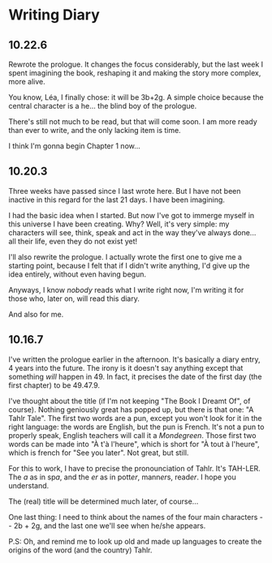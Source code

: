 Writing Diary
=============

10.22.6
-------

Rewrote the prologue. It changes the focus considerably, but the last week I 
spent imagining the book, reshaping it and making the story more complex, 
more alive.

You know, L&eacute;a, I finally chose: it will be 3b+2g. A simple choice because the
central character is a he... the blind boy of the prologue.

There's still not much to be read, but that will come soon. I am more ready 
than ever to write, and the only lacking item is time.

I think I'm gonna begin Chapter 1 now... 



10.20.3
-------

Three weeks have passed since I last wrote here. But I have not
been inactive in this regard for the last 21 days. I have been
imagining.

I had the basic idea when I started. But now I've got to immerge myself in this
universe I have been creating. Why? Well, it's very simple: my characters will
see, think, speak and act in the way they've always done... all their life, even
they do not exist yet!

I'll also rewrite the prologue. I actually wrote the first one to give me a
starting point, because I felt that if I didn't write anything, I'd give up the
idea entirely, without even having begun.

Anyways, I know *nobody* reads what I write right now, I'm writing it for those
who, later on, will read this diary.

And also for me.


10.16.7
-------

I've written the prologue earlier in the afternoon. It's basically a diary
entry, 4 years into the future. The irony is it doesn't say anything except
that something *will* happen in 49\. In fact, it precises the date of the
first day (the first chapter) to be 49.47.9\.

I've thought about the title (if I'm not keeping "The Book I Dreamt Of", of
course). Nothing geniously great has popped up, but there is that one: "A 
Tahlr Tale". The first two words are a pun, except you won't look for it in
the right language: the words are English, but the pun is French. It's not a
pun to properly speak, English teachers will call it a *Mondegreen*. Those
first two words can be made into "&Agrave; t'&agrave; l'heure", which is short
for "&Agrave; tout &agrave; l'heure", which is french for "See you later". Not
great, but still.

For this to work, I have to precise the pronounciation of Tahlr. It's TAH-LER.
The *a* as in sp*a*, and the *er* as in pott*er*, mann*er*s, read*er*. I hope
you understand.

The (real) title will be determined much later, of course...

One last thing: I need to think about the names of the four main characters --
2b + 2g, and the last one we'll see when he/she appears.



P.S: Oh, and remind me to look up old and made up languages to create the
origins of the word (and the country) Tahlr.
